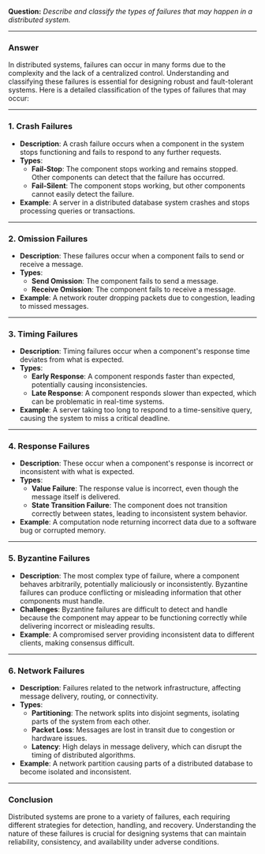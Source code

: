 

**Question:** *Describe and classify the types of failures that may happen in a distributed system.*

---

### Answer

In distributed systems, failures can occur in many forms due to the complexity and the lack of a centralized control. Understanding and classifying these failures is essential for designing robust and fault-tolerant systems. Here is a detailed classification of the types of failures that may occur:

---

### 1. **Crash Failures**
   - **Description**: A crash failure occurs when a component in the system stops functioning and fails to respond to any further requests.
   - **Types**:
     - **Fail-Stop**: The component stops working and remains stopped. Other components can detect that the failure has occurred.
     - **Fail-Silent**: The component stops working, but other components cannot easily detect the failure.
   - **Example**: A server in a distributed database system crashes and stops processing queries or transactions.

---

### 2. **Omission Failures**
   - **Description**: These failures occur when a component fails to send or receive a message.
   - **Types**:
     - **Send Omission**: The component fails to send a message.
     - **Receive Omission**: The component fails to receive a message.
   - **Example**: A network router dropping packets due to congestion, leading to missed messages.

---

### 3. **Timing Failures**
   - **Description**: Timing failures occur when a component's response time deviates from what is expected.
   - **Types**:
     - **Early Response**: A component responds faster than expected, potentially causing inconsistencies.
     - **Late Response**: A component responds slower than expected, which can be problematic in real-time systems.
   - **Example**: A server taking too long to respond to a time-sensitive query, causing the system to miss a critical deadline.

---

### 4. **Response Failures**
   - **Description**: These occur when a component's response is incorrect or inconsistent with what is expected.
   - **Types**:
     - **Value Failure**: The response value is incorrect, even though the message itself is delivered.
     - **State Transition Failure**: The component does not transition correctly between states, leading to inconsistent system behavior.
   - **Example**: A computation node returning incorrect data due to a software bug or corrupted memory.

---

### 5. **Byzantine Failures**
   - **Description**: The most complex type of failure, where a component behaves arbitrarily, potentially maliciously or inconsistently. Byzantine failures can produce conflicting or misleading information that other components must handle.
   - **Challenges**: Byzantine failures are difficult to detect and handle because the component may appear to be functioning correctly while delivering incorrect or misleading results.
   - **Example**: A compromised server providing inconsistent data to different clients, making consensus difficult.

---

### 6. **Network Failures**
   - **Description**: Failures related to the network infrastructure, affecting message delivery, routing, or connectivity.
   - **Types**:
     - **Partitioning**: The network splits into disjoint segments, isolating parts of the system from each other.
     - **Packet Loss**: Messages are lost in transit due to congestion or hardware issues.
     - **Latency**: High delays in message delivery, which can disrupt the timing of distributed algorithms.
   - **Example**: A network partition causing parts of a distributed database to become isolated and inconsistent.

---

### Conclusion
Distributed systems are prone to a variety of failures, each requiring different strategies for detection, handling, and recovery. Understanding the nature of these failures is crucial for designing systems that can maintain reliability, consistency, and availability under adverse conditions.
